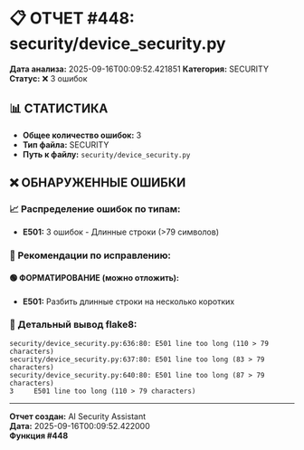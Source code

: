 # 📋 ОТЧЕТ #448: security/device_security.py

**Дата анализа:** 2025-09-16T00:09:52.421851
**Категория:** SECURITY
**Статус:** ❌ 3 ошибок

## 📊 СТАТИСТИКА

- **Общее количество ошибок:** 3
- **Тип файла:** SECURITY
- **Путь к файлу:** `security/device_security.py`

## ❌ ОБНАРУЖЕННЫЕ ОШИБКИ

### 📈 Распределение ошибок по типам:

- **E501:** 3 ошибок - Длинные строки (>79 символов)

### 🎯 Рекомендации по исправлению:

#### 🟢 ФОРМАТИРОВАНИЕ (можно отложить):
- **E501:** Разбить длинные строки на несколько коротких

### 📝 Детальный вывод flake8:

```
security/device_security.py:636:80: E501 line too long (110 > 79 characters)
security/device_security.py:637:80: E501 line too long (83 > 79 characters)
security/device_security.py:640:80: E501 line too long (87 > 79 characters)
3     E501 line too long (110 > 79 characters)

```

---
**Отчет создан:** AI Security Assistant  
**Дата:** 2025-09-16T00:09:52.422000  
**Функция #448**
